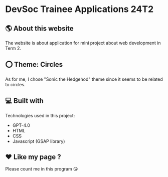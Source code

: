 # DevSoc Trainee Applications 24T2

## 🌎 About this website

The website is about application for mini project about web development in Term 2.

## ⭕️ Theme: Circles

As for me, I chose "Sonic the Hedgehod" theme since it seems to be related to circles.

## 💻 Built with

Technologies used in this project:

- GPT-4.0
- HTML
- CSS
- Javascript (GSAP library)

## ❤️ Like my page ?

Please count me in this program 😘
